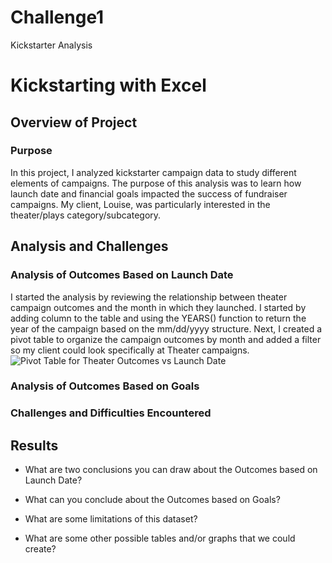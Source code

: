 # Challenge1
Kickstarter Analysis

# Kickstarting with Excel

## Overview of Project

### Purpose
In this project, I analyzed kickstarter campaign data to study different elements of campaigns. The purpose of this analysis was to learn how launch date and financial goals impacted the success of fundraiser campaigns. My client, Louise, was particularly interested in the theater/plays category/subcategory. 

## Analysis and Challenges

### Analysis of Outcomes Based on Launch Date
I started the analysis by reviewing the relationship between theater campaign outcomes and the month in which they launched. I started by adding column to the table and using the YEARS() function to return the year of the campaign based on the mm/dd/yyyy structure. Next, I created a pivot table to organize the campaign outcomes by month and added a filter so my client could look specifically at Theater campaigns. 
![Pivot Table for Theater Outcomes vs Launch Date](/Desktop/MSU/Challenge1/Theater_Outcomes_vs_Launch_Date.png)

### Analysis of Outcomes Based on Goals

### Challenges and Difficulties Encountered

## Results

- What are two conclusions you can draw about the Outcomes based on Launch Date?

- What can you conclude about the Outcomes based on Goals?

- What are some limitations of this dataset?

- What are some other possible tables and/or graphs that we could create?